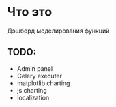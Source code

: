 # Что это
Дэшборд моделирования функций

## TODO:
- Admin panel
- Celery executer
- matplotlib charting
- js charting
- localization